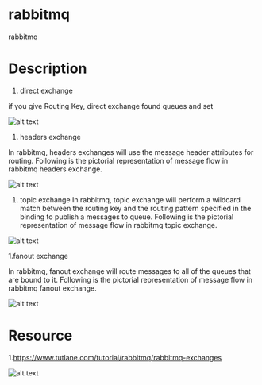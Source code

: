 # rabbitmq
rabbitmq

# Description

1. direct exchange 

if you give Routing Key, direct exchange found queues and set

![alt text](https://alisamadzadeh.ir/rabbitmq/DirectExchange1.png)

1. headers exchange 

In rabbitmq, headers exchanges will use the message header attributes for routing.
Following is the pictorial representation of message flow in rabbitmq headers exchange.

![alt text](https://alisamadzadeh.ir/rabbitmq/HeadersExchange2.png)


1. topic exchange 
In rabbitmq, topic exchange will perform a wildcard match between the routing key and the routing pattern specified in the binding to publish a messages to queue.
Following is the pictorial representation of message flow in rabbitmq topic exchange.

![alt text](https://alisamadzadeh.ir/rabbitmq/TopicExchange2.png)

1.fanout exchange

In rabbitmq, fanout exchange will route messages to all of the queues that are bound to it.
Following is the pictorial representation of message flow in rabbitmq fanout exchange.

![alt text](https://alisamadzadeh.ir/rabbitmq/rabbitmq_fanout_exchange_process_flow_diagram.png)

# Resource
1.https://www.tutlane.com/tutorial/rabbitmq/rabbitmq-exchanges

![alt text](https://alisamadzadeh.ir/rabbitmq/exchanges-bidings-routing-keys.png)
